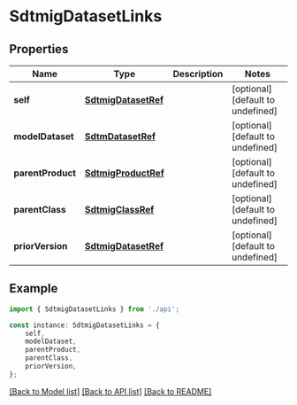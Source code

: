 # SdtmigDatasetLinks


## Properties

Name | Type | Description | Notes
------------ | ------------- | ------------- | -------------
**self** | [**SdtmigDatasetRef**](SdtmigDatasetRef.md) |  | [optional] [default to undefined]
**modelDataset** | [**SdtmDatasetRef**](SdtmDatasetRef.md) |  | [optional] [default to undefined]
**parentProduct** | [**SdtmigProductRef**](SdtmigProductRef.md) |  | [optional] [default to undefined]
**parentClass** | [**SdtmigClassRef**](SdtmigClassRef.md) |  | [optional] [default to undefined]
**priorVersion** | [**SdtmigDatasetRef**](SdtmigDatasetRef.md) |  | [optional] [default to undefined]

## Example

```typescript
import { SdtmigDatasetLinks } from './api';

const instance: SdtmigDatasetLinks = {
    self,
    modelDataset,
    parentProduct,
    parentClass,
    priorVersion,
};
```

[[Back to Model list]](../README.md#documentation-for-models) [[Back to API list]](../README.md#documentation-for-api-endpoints) [[Back to README]](../README.md)
